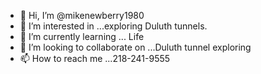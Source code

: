 - 👋 Hi, I’m @mikenewberry1980
- 👀 I’m interested in ...exploring Duluth tunnels.
- 🌱 I’m currently learning ... Life
- 💞️ I’m looking to collaborate on ...Duluth tunnel exploring 
- 📫 How to reach me ...218-241-9555 

<!---
mikenewberry1980/mikenewberry1980 is a ✨ special ✨ repository because its `README.md` (this file) appears on your GitHub profile.
You can click the Preview link to take a look at your changes.
--->
